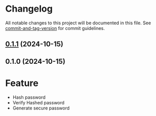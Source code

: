 # Changelog

All notable changes to this project will be documented in this file. See [commit-and-tag-version](https://github.com/absolute-version/commit-and-tag-version) for commit guidelines.

## [0.1.1](https://github.com/Anousack789/simple-hash-password/compare/v0.1.0...v0.1.1) (2024-10-15)

## 0.1.0 (2024-10-15)
# Feature
- Hash password
- Verify Hashed password
- Generate secure password